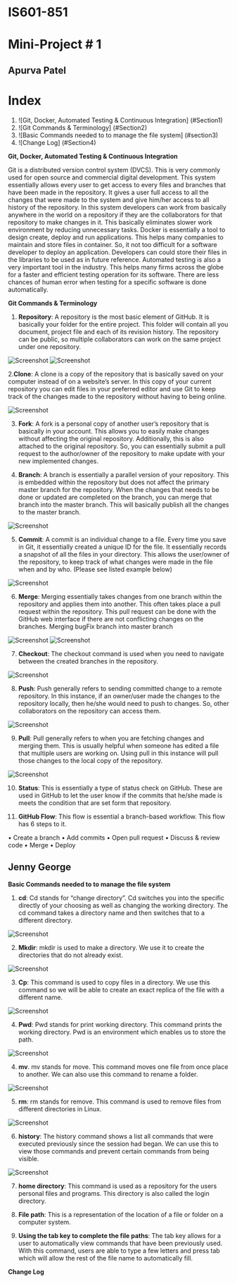# IS601-851
# Mini-Project # 1 

## Apurva Patel

# Index

1. ![Git, Docker, Automated Testing & Continuous Integration] (#Section1)
2. ![Git Commands & Terminology] (#Section2)
3. ![Basic Commands needed to to manage the file system] (#section3)
4. ![Change Log] (#Section4)


<a name="Section1"></a>**Git, Docker, Automated Testing & Continuous Integration**

Git is a distributed version control system (DVCS). This is very commonly used for open source and commercial digital development. This system essentially allows every user to get access to every files and branches that have been made in the repository. It gives a user full access to all the changes that were made to the system and give him/her access to all history of the repository. In this system developers can work from basically anywhere in the world on a repository if they are the collaborators for that repository to make changes in it. This basically eliminates slower work environment by reducing unnecessary tasks. Docker is essentially a tool to design create, deploy and run applications. This helps many companies to maintain and store files in container. So, it not too difficult for a software developer to deploy an application. Developers can could store their files in the libraries to be used as in future reference. 
Automated testing is also a very important tool in the industry. This helps many firms across the globe for a faster and efficient testing operation for its software. There are less chances of human error when testing for a specific software is done automatically. 


<a name="Section2"></a>**Git Commands & Terminology**

1. **Repository**: A repository is the most basic element of GitHub. It is basically your folder for the entire project. This folder will contain all you document, project file and each of its revision history. The repository can be public, so multiple collaborators can work on the same project under one repository.

![Screenshot](repository1.png)
![Screenshot](repository2.png)

2.**Clone**:  A clone is a copy of the repository that is basically saved on your computer instead of on a website’s server. In this copy of your current repository you can edit files in your preferred editor and use Git to keep track of the changes made to the repository without having to being online.

![Screenshot](clone1.png)

3. **Fork**: A fork is a personal copy of another user’s repository that is basically in your account. This allows you to easily make changes without affecting the original repository. Additionally, this is also attached to the original repository. So, you can essentially submit a pull request to the author/owner of the repository to make update with your new implemented changes.

4. **Branch**: A branch is essentially a parallel version of your repository. This is embedded within the repository but does not affect the primary master branch for the repository. When the changes that needs to be done or updated are completed on the branch, you can merge that branch into the master branch. This will basically publish all the changes to the master branch.

![Screenshot](branch1.png)

5. **Commit**: A commit is an individual change to a file. Every time you save in Git, it essentially created a unique ID for the file. It essentially records a snapshot of all the files in your directory. This allows the user/owner of the repository, to keep track of what changes were made in the file when and by who.  (Please see listed example below)

![Screenshot](commit1.png)

6. **Merge**: Merging essentially takes changes from one branch within the repository and applies them into another. This often takes place a pull request within the repository. This pull request can be done with the GitHub web interface if there are not conflicting changes on the branches. 
Merging bugFix branch into master branch

![Screenshot](merge1.png)
![Screenshot](merge2.png)

7. **Checkout**: The checkout command is used when you need to navigate between the created branches in the repository.

![Screenshot](checkout1.png)

8. **Push**: Push generally refers to sending committed change to a remote repository. In this instance, if an owner/user made the changes to the repository locally, then he/she would need to push to changes. So, other collaborators on the repository can access them.

![Screenshot](push1.png)

9. **Pull**: Pull generally refers to when you are fetching changes and merging them. This is usually helpful when someone has edited a file that multiple users are working on. Using pull in this instance will pull those changes to the local copy of the repository.  

![Screenshot](pull1.png)

10. **Status**: This is essentially a type of status check on GitHub. These are used in GitHub to let the user know if the commits that he/she made is meets the condition that are set form that repository.  

11. **GitHub Flow**: This flow is essential a branch-based workflow. This flow has 6 steps to it. 

•	Create a branch
•	Add commits
•	Open pull request
•	Discuss & review code
•	Merge
•	Deploy

## Jenny George

<a name="Section3"></a>**Basic Commands needed to to manage the file system**

1. **cd**:  Cd stands for “change directory”.  Cd switches you into the specific directly of your choosing as well as changing the working directory.  The cd command takes a directory name and then switches that to a different directory.  

![Screenshot](cd1.png)

2. **Mkdir**:  mkdir is used to make a directory. We use it to create the directories that do not already exist.

![Screenshot](mkdir1.png)

3. **Cp**:  This command is used to copy files in a directory. We use this command so we will be able to create an exact replica of the file with a different name. 

![Screenshot](cp1.png)

4. **Pwd**:  Pwd stands for print working directory. This command prints the working directory. Pwd is an environment which enables us to store the path. 

![Screenshot](pwd1.png)

4. **mv**. mv stands for move. This command moves one file from once place to another. We can also use this command to rename a folder.

![Screenshot](mv1.png)

5. **rm**: rm stands for remove. This command is used to remove files from different directories in Linux. 

![Screenshot](rm1.png)

6. **history**: The history command shows a list all commands that were executed previously since the session had began. We can use this to view those commands and prevent certain commands from being visible. 

![Screenshot](history1.png)

7. **home directory**: This command is used as a repository for the users personal files and programs. This directory is also called the login directory.

8. **File path**: This is a representation of the location of a file or folder on a computer system.

9. **Using the tab key to complete the file paths**: The tab key allows for a user to automatically view commands that have been previously used. With this command, users are able to type a few letters and press tab which will allow the rest of the file name to automatically fill. 

<a name="Section3"></a>**Change Log**




